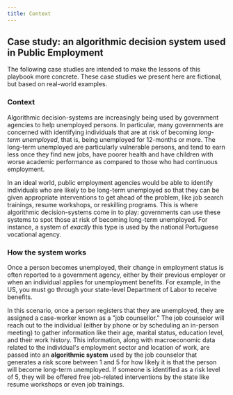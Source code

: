 ```yaml
---
title: Context
---
```


## Case study: an algorithmic decision system used in Public Employment

The following case studies are intended to make the lessons of this playbook more concrete. These case studies we present here are fictional, but based on real-world examples. 

### Context

Algorithmic decision-systems are increasingly being used by government agencies to help unemployed persons. In particular, many governments are concerned with identifying individuals that are at risk of becoming _long-term unemployed_, that is, being unemployed for 12-months or more. The long-term unemployed are particularly vulnerable persons, and tend to earn less once they find new jobs, have poorer health and have children with worse academic performance as compared to those who had continuous employment.

In an ideal world, public employment agencies would be able to identify individuals who are likely to be long-term unemployed so that they can be given appropriate interventions to get ahead of the problem, like job search trainings, resume workshops, or reskilling programs. This is where algorithmic decision-systems come in to play: governments can use these systems to spot those at risk of becoming long-term unemployed. For instance, a system of _exactly_ this type is used by the national Portuguese vocational agency.

### How the system works

Once a person becomes unemployed, their change in employment status is often reported to a government agency, either by their previous employer or when an individual applies for unemployment benefits. For example, in the US, you must go through your state-level Department of Labor to receive benefits.

In this scenario, once a person registers that they are unemployed, they are assigned a case-worker known as a "job counsellor." The job counselor will reach out to the individual (either by phone or by scheduling an in-person meeting) to gather information like their age, marital status, education level, and their work history. This information, along with macroeconomic data related to the individual's employment sector and location of work, are passed into an **algorithmic system** used by the job counselor that generates a risk score between 1 and 5 for how likely it is that the person will become long-term unemployed. If someone is identified as a risk level of 5, they will be offered free job-related interventions by the state like resume workshops or even job trainings.